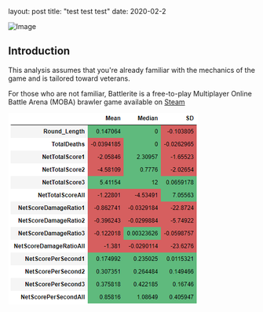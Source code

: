 layout: post
title: "test test test"
date: 2020-02-2

![Image](../images/battlerite_logo.png)

## Introduction

This analysis assumes that you're already familiar with the mechanics of the game and is tailored toward veterans.

For those who are not familiar, Battlerite is a free-to-play Multiplayer Online Battle Arena (MOBA) brawler game available on 
[Steam](https://store.steampowered.com/app/504370/Battlerite/)



![Image](../images/Table1.png)